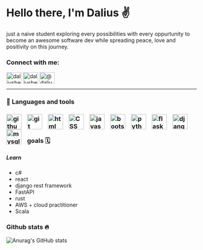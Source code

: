 

   <h1> Hello there, I'm Dalius ✌️</h1>

<p> just a naive student exploring every possibilities with every oppurtunity to become an awesome software dev while spreading peace, love and positivity on this journey. </p>


<h3 align="left">Connect with me:</h3>
<p align="left">
<a href="https://dev.to/daliusbeckjr" target="blank"><img align="center" src="https://raw.githubusercontent.com/rahuldkjain/github-profile-readme-generator/master/src/images/icons/Social/devto.svg" alt="daliusbeckjr" height="30" width="40" /></a>
<!-- <a href="https://twitter.com/daliusbeckjr" target="blank"><img align="center" src="https://raw.githubusercontent.com/rahuldkjain/github-profile-readme-generator/master/src/images/icons/Social/twitter.svg" alt="daliusbeckjr" height="30" width="40" /></a> -->
<a href="https://linkedin.com/in/daliusbeckjr" target="blank"><img align="center" src="https://raw.githubusercontent.com/rahuldkjain/github-profile-readme-generator/master/src/images/icons/Social/linked-in-alt.svg" alt="daliusbeckjr" height="30" width="40" /></a>
 <a href="https://medium.com/@daliusbeckjr" target="blank"><img align="center" src="https://raw.githubusercontent.com/rahuldkjain/github-profile-readme-generator/master/src/images/icons/Social/medium.svg" alt="@daliusbeckxiv" height="30" width="40" /></a> 
</p>

---

   <h3> 🧰 Languages and tools<h3/>
<img align="left" alt="github" width="40px" style="padding-right:12px;" src="https://cdn.jsdelivr.net/gh/devicons/devicon/icons/github/github-original-wordmark.svg" />
<img align="left" alt="git" width="40px" style="padding-right:12px;" src="https://cdn.jsdelivr.net/gh/devicons/devicon/icons/git/git-original.svg" />
<img align="left" alt="html" width="40px" style="padding-right:12px;" src="https://cdn.jsdelivr.net/gh/devicons/devicon/icons/html5/html5-plain.svg" />
<img align="left" alt="CSS" width="40px" style="padding-right:12px;" src="https://cdn.jsdelivr.net/gh/devicons/devicon/icons/css3/css3-plain.svg" />
<img align="left" alt="javascript" width="40px" style="padding-right:12px;" src="https://cdn.jsdelivr.net/gh/devicons/devicon/icons/javascript/javascript-original.svg" />
<img align="left" alt="bootstrap" width="40px" style="padding-right:12px;" src="https://cdn.jsdelivr.net/gh/devicons/devicon/icons/bootstrap/bootstrap-original.svg" />
<img align="left" alt="python" width="40px" style="padding-right:12px;" src="https://cdn.jsdelivr.net/gh/devicons/devicon/icons/python/python-original.svg" />
<img align="left" alt="flask" width="40px" style="padding-right:12px;" src="https://cdn.jsdelivr.net/gh/devicons/devicon/icons/flask/flask-original.svg" />
<img align="left" alt="django" width="40px" style="padding-right:12px;" src="https://cdn.jsdelivr.net/gh/devicons/devicon/icons/django/django-plain-wordmark.svg"/>
<img align="left" alt="mysql" width="40px" style="padding-right:12px;" src="https://cdn.jsdelivr.net/gh/devicons/devicon/icons/mysql/mysql-plain.svg" />
<br />
   
 #
          
<h3> goals 🗓️</h3>
   <h5> Learn </h5>
   <ul>
<li> c#  </li>
<li>  react </li>
<li> django rest framework </li>
      <li>  FastAPI </li>
      <li>  rust</li>
<li> AWS + cloud practitioner </li>
      <li> Scala </li>
   </ul>



<!-- 
    [idea] just need to add a dop menu for seperation Maybe <detail> <summary> 
    look at w3 school for some inspiration...
    2. find image icons for links to socials
    3. make a name icon 
 -->
 <h3> Github stats 🔥</h3> 

<!-- [![GitHub Streak](https://streak-stats.demolab.com?user=DaliusBeckjr&theme=cobalt)](https://git.io/streak-stats)  -->

![Anurag's GitHub stats](https://github-readme-stats.vercel.app/api?username=DaliusBeckjr&show_icons=true&theme=cobalt) 

<!-- [![Top Langs](https://github-readme-stats.vercel.app/api/top-langs/?username=DaliusBeckjr&langs_count=8&theme=cobalt)](https://github.com/anuraghazra/github-readme-stats) -->

